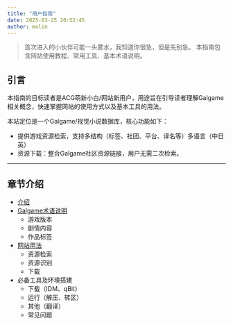 ```yaml
---
title: "用户指南"
date: 2025-03-25 20:52:45
author: molin
---
```


> 首次进入的小伙伴可能一头雾水，我知道你很急，但是先别急。
> 本指南包含网站使用教程、常用工具、基本术语说明。

## 引言

本指南的目标读者是ACG萌新小白/网站新用户，用途旨在引导读者理解Galgame相关概念，快速掌握网站的使用方式以及基本工具的用法。

本站定位是一个Galgame/视觉小说数据库，核心功能如下：
 - 提供游戏资源检索，支持多结构（标签、社团、平台、译名等）多语言（中日英）
 - 资源下载：整合Galgame社区资源链接，用户无需二次检索。

---

## 章节介绍

- [介绍]()
- [Galgame术语说明]()
    - 游戏版本
    - 剧情内容
    - 作品标签
- [网站用法]()
    - 资源检索
    - 资源识别
    - 下载
- 必备工具及环境搭建
    - 下载（IDM、qBit）
    - 运行（解压、转区）
    - 其他（翻译）
    - 常见问题











